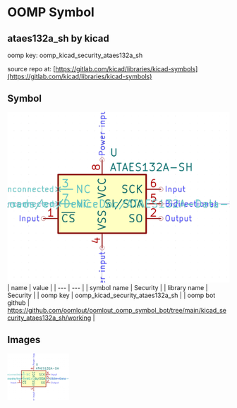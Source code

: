 # OOMP Symbol  
## ataes132a_sh  by kicad  
  
oomp key: oomp_kicad_security_ataes132a_sh  
  
source repo at: [https://gitlab.com/kicad/libraries/kicad-symbols](https://gitlab.com/kicad/libraries/kicad-symbols)  
## Symbol  
  
[![working.png](working_600.png)](working.png)  
| name | value | 
| --- | --- | 
| symbol name | Security | 
| library name | Security | 
| oomp key | oomp_kicad_security_ataes132a_sh | 
| oomp bot github | https://github.com/oomlout/oomlout_oomp_symbol_bot/tree/main/kicad_security_ataes132a_sh/working | 
## Images  
  
[![working.png](working_140.png)](working.png)  
